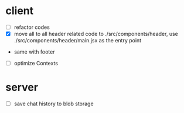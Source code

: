 # client

- [ ] refactor codes
- [x] move all to all header related code to ./src/components/header, use ./src/components/header/main.jsx as the entry point
- same with footer
- [ ] optimize Contexts

# server

- [ ] save chat history to blob storage
